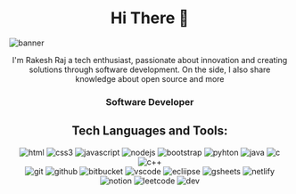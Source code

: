 <h1 align="center">
  Hi There 🙌
</h1>
<div>
<img src="https://media.licdn.com/dms/image/D4D16AQGqLrCOrsgLtg/profile-displaybackgroundimage-shrink_350_1400/0/1703691271537?e=1711584000&v=beta&t=R8idTkSVQoiFYfA-c9jrGvTv37FisOGLapstebNIJiU" alt = "banner"></img>

 <p align="center">
 I'm Rakesh Raj a tech enthusiast, passionate about innovation and creating solutions through software development. On the side, I also share knowledge about open source and  more
  </p>
  <h3 align="center"> Software Developer </h3>
</div>

<div>
  <h2 align="center">Tech  Languages and Tools:</h2>
  <p align="center"> 
    <!--programming language-->
    <!--frontend-->
    <img src="https://img.shields.io/badge/HTML5-E34F26?style=for-the-badge&logo=html5&logoColor=white" alt="html"></img>
    <img src="https://img.shields.io/badge/CSS3-1572B6?style=for-the-badge&logo=css3&logoColor=white" alt="css3"></img>
    <img src="https://img.shields.io/badge/JavaScript-323330?style=for-the-badge&logo=javascript&logoColor=F7DF1E" alt="javascript"> </img>
    <img src="https://img.shields.io/badge/Node.js-43853D?style=for-the-badge&logo=node.js&logoColor=white" alt="nodejs">
    <img src="https://img.shields.io/badge/Bootstrap-563D7C?style=for-the-badge&logo=bootstrap&logoColor=white" alt="bootstrap"></img>
  <!--backend-->
  <img src="https://img.shields.io/badge/Python-14354C?style=for-the-badge&logo=python&logoColor=white" alt="pyhton">
  <img src="https://img.shields.io/badge/Java-ED8B00?style=for-the-badge&logo=openjdk&logoColor=white" alt="java">
  <img src="https://img.shields.io/badge/C-00599C?style=for-the-badge&logo=c&logoColor=white" alt="c">
  <img src="https://img.shields.io/badge/C%2B%2B-00599C?style=for-the-badge&logo=c%2B%2B&logoColor=white" alt="c++">
  <br>
    <!--version control-->
      <img src="https://img.shields.io/badge/GIT-E44C30?style=for-the-badge&logo=git&logoColor=white" alt="git">
      <img src="https://img.shields.io/badge/GitHub-100000?style=for-the-badge&logo=github&logoColor=white" alt="github">
      <img src="https://img.shields.io/badge/Bitbucket-0747a6?style=for-the-badge&logo=bitbucket&logoColor=white" alt="bitbucket">
     <!--version control-->
     <!--tech tools-->
  <img src="https://img.shields.io/badge/VSCode-0078D4?style=for-the-badge&logo=visual%20studio%20code&logoColor=white" alt="vscode">
  <img src="https://img.shields.io/badge/Eclipse-2C2255?style=for-the-badge&logo=eclipse&logoColor=white" alt="ecliipse">
  <img src="https://img.shields.io/badge/Google%20Sheets-34A853?style=for-the-badge&logo=google-sheets&logoColor=white" alt="gsheets">
  <img src="https://img.shields.io/badge/Netlify-00C7B7?style=for-the-badge&logo=netlify&logoColor=white" alt="netlify">
  <img src="https://img.shields.io/badge/Notion-000000?style=for-the-badge&logo=notion&logoColor=white" alt="notion">
  
  
  
 <!--community-->

 <img src="https://img.shields.io/badge/-LeetCode-FFA116?style=for-the-badge&logo=LeetCode&logoColor=black" alt="leetcode">
  <img src="https://img.shields.io/badge/dev.to-0A0A0A?style=for-the-badge&logo=devdotto&logoColor=white" alt="dev">
  </p>
</div>
